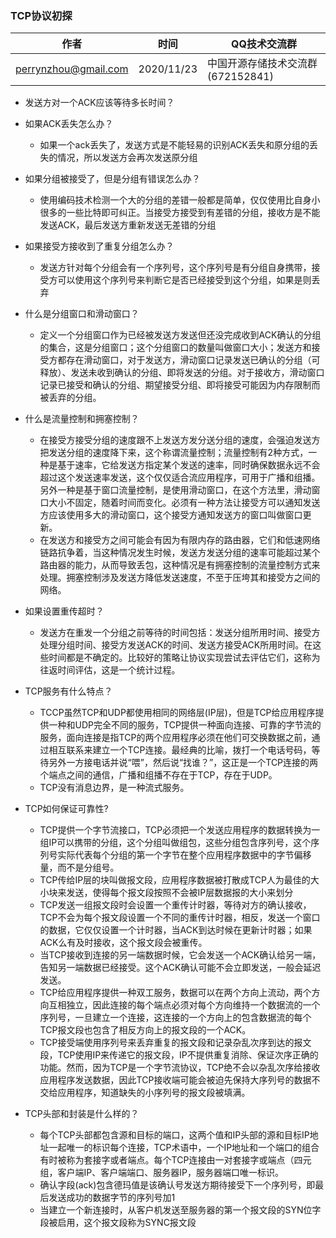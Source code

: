
### TCP协议初探

| 作者 | 时间 |QQ技术交流群 |
| ------ | ------ |------ |
| perrynzhou@gmail.com |2020/11/23 |中国开源存储技术交流群(672152841) |

- 发送方对一个ACK应该等待多长时间？
- 如果ACK丢失怎么办？

  - 如果一个ack丢失了，发送方式是不能轻易的识别ACK丢失和原分组的丢失的情况，所以发送方会再次发送原分组
- 如果分组被接受了，但是分组有错误怎么办？

  - 使用编码技术检测一个大的分组的差错一般都是简单，仅仅使用比自身小很多的一些比特即可纠正。当接受方接受到有差错的分组，接收方是不能发送ACK，最后发送方重新发送无差错的分组
- 如果接受方接收到了重复分组怎么办？
  - 发送方针对每个分组会有一个序列号，这个序列号是有分组自身携带，接受方可以使用这个序列号来判断它是否已经接受到这个分组，如果是则丢弃
- 什么是分组窗口和滑动窗口？
  - 定义一个分组窗口作为已经被发送方发送但还没完成收到ACK确认的分组的集合，这是分组窗口；这个分组窗口的数量叫做窗口大小；发送方和接受方都存在滑动窗口，对于发送方，滑动窗口记录发送已确认的分组（可释放）、发送未收到确认的分组、即将发送的分组。对于接收方，滑动窗口记录已接受和确认的分组、期望接受分组、即将接受可能因为内存限制而被丢弃的分组。
- 什么是流量控制和拥塞控制？
  - 在接受方接受分组的速度跟不上发送方发分送分组的速度，会强迫发送方把发送分组的速度降下来，这个称谓流量控制；流量控制有2种方式，一种是基于速率，它给发送方指定某个发送的速率，同时确保数据永远不会超过这个发送速率发送，这个仅仅适合流应用程序，可用于广播和组播。另外一种是基于窗口流量控制，是使用滑动窗口，在这个方法里，滑动窗口大小不固定，随着时间而变化。必须有一种方法让接受方可以通知发送方应该使用多大的滑动窗口，这个接受方通知发送方的窗口叫做窗口更新。
  - 在发送方和接受方之间可能会有因为有限内存的路由器，它们和低速网络链路抗争着，当这种情况发生时候，发送方发送分组的速率可能超过某个路由器的能力，从而导致丢包，这种情况是有拥塞控制的流量控制方式来处理。拥塞控制涉及发送方降低发送速度，不至于压垮其和接受方之间的网络。
- 如果设置重传超时？
  - 发送方在重发一个分组之前等待的时间包括：发送分组所用时间、接受方处理分组时间、接受方发送ACK的时间、发送方接受ACK所用时间。在这些时间都是不确定的。比较好的策略让协议实现尝试去评估它们，这称为往返时间评估，这是一个统计过程。
- TCP服务有什么特点？
  - TCCP虽然TCP和UDP都使用相同的网络层(IP层)，但是TCP给应用程序提供一种和UDP完全不同的服务，TCP提供一种面向连接、可靠的字节流的服务，面向连接是指TCP的两个应用程序必须在他们可交换数据之前，通过相互联系来建立一个TCP连接。最经典的比喻，拨打一个电话号码，等待另外一方接电话并说“喂”，然后说“找谁？”，这正是一个TCP连接的两个端点之间的通信，广播和组播不存在于TCP，存在于UDP。
  - TCP没有消息边界，是一种流式服务。
- TCP如何保证可靠性?
  - TCP提供一个字节流接口，TCP必须把一个发送应用程序的数据转换为一组IP可以携带的分组，这个分组叫做组包，这些分组包含序列号，这个序列号实际代表每个分组的第一个字节在整个应用程序数据中的字节偏移量，而不是分组号。
  - TCP传给IP层的块叫做报文段，应用程序数据被打散成TCP人为最佳的大小块来发送，使得每个报文段按照不会被IP层数据报的大小来划分
  - TCP发送一组报文段时会设置一个重传计时器，等待对方的确认接收，TCP不会为每个报文段设置一个不同的重传计时器，相反，发送一个窗口的数据，它仅仅设置一个计时器，当ACK到达时候在更新计时器；如果ACK么有及时接收，这个报文段会被重传。
  - 当TCP接收到连接的另一端数据时候，它会发送一个ACK确认给另一端，告知另一端数据已经接受。这个ACK确认可能不会立即发送，一般会延迟发送。
  - TCP给应用程序提供一种双工服务，数据可以在两个方向上流动，两个方向互相独立，因此连接的每个端点必须对每个方向维持一个数据流的一个序列号，一旦建立一个连接，这连接的一个方向上的包含数据流的每个TCP报文段也包含了相反方向上的报文段的一个ACK。
  - TCP接受端使用序列号来丢弃重复的报文段和记录杂乱次序到达的报文段，TCP使用IP来传递它的报文段，IP不提供重复消除、保证次序正确的功能。然而，因为TCP是一个字节流协议，TCP绝不会以杂乱次序给接收应用程序发送数据，因此TCP接收端可能会被迫先保持大序列号的数据不交给应用程序，知道缺失的小序列号的报文段被填满。
- TCP头部和封装是什么样的？
  - 每个TCP头部都包含源和目标的端口，这两个值和IP头部的源和目标IP地址一起唯一的标识每个连接，TCP术语中，一个IP地址和一个端口的组合有时被称为套接字或者端点。每个TCP连接由一对套接字或端点（四元组，客户端IP、客户端端口、服务器IP，服务器端口唯一标识。
  - 确认字段(ack)包含德玛值是该确认号发送方期待接受下一个序列号，即最后发送成功的数据字节的序列号加1
  - 当建立一个新连接时，从客户机发送至服务器的第一个报文段的SYN位字段被启用，这个报文段称为SYNC报文段